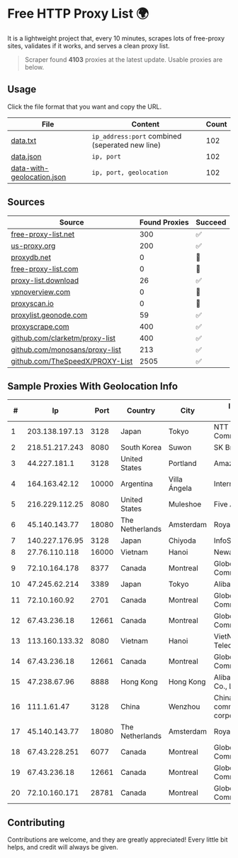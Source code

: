 
# Free HTTP Proxy List 🌍

It is a lightweight project that, every 10 minutes, scrapes lots of free-proxy sites, validates if it works, and serves a clean proxy list.


> Scraper found **4103** proxies at the latest update. Usable proxies are below.

## Usage

Click the file format that you want and copy the URL.


|File|Content|Count|
|----|-------|-----|
|[data.txt](https://raw.githubusercontent.com/themiralay/Proxy-List-World/master/data.txt)|`ip_address:port` combined (seperated new line)|102|
|[data.json](https://raw.githubusercontent.com/themiralay/Proxy-List-World/master/data.json)|`ip, port`|102|
|[data-with-geolocation.json](https://raw.githubusercontent.com/themiralay/Proxy-List-World/master/data-with-geolocation.json)|`ip, port, geolocation`|102|

## Sources

|Source|Found Proxies|Succeed|
|------|-------------|-------|
|[free-proxy-list.net](https://free-proxy-list.net)|300|✅|
|[us-proxy.org](https://www.us-proxy.org)|200|✅|
|[proxydb.net](http://proxydb.net)|0|🚫|
|[free-proxy-list.com](https://free-proxy-list.com/?page=&port=&type%5B%5D=http&type%5B%5D=https&up_time=0&search=Search)|0|🚫|
|[proxy-list.download](https://www.proxy-list.download/HTTP)|26|✅|
|[vpnoverview.com](https://vpnoverview.com/privacy/anonymous-browsing/free-proxy-servers)|0|🚫|
|[proxyscan.io](https://www.proxyscan.io)|0|🚫|
|[proxylist.geonode.com](https://proxylist.geonode.com/api/proxy-list?limit=300&page=1&sort_by=lastChecked&sort_type=desc&protocols=http,https)|59|✅|
|[proxyscrape.com](https://api.proxyscrape.com/v2/?request=displayproxies&protocol=http&timeout=10000&country=all&ssl=all&anonymity=all)|400|✅|
|[github.com/clarketm/proxy-list](https://raw.githubusercontent.com/clarketm/proxy-list/master/proxy-list-raw.txt)|400|✅|
|[github.com/monosans/proxy-list](https://raw.githubusercontent.com/monosans/proxy-list/main/proxies/http.txt)|213|✅|
|[github.com/TheSpeedX/PROXY-List](https://raw.githubusercontent.com/TheSpeedX/PROXY-List/master/http.txt)|2505|✅|


## Sample Proxies With Geolocation Info

|#|Ip|Port|Country|City|Internet Service Provider|
|-|--|----|-------|----|-------------------------|
|1|203.138.197.13|3128|Japan|Tokyo|NTT PC Communications, Inc.|
|2|218.51.217.243|8080|South Korea|Suwon|SK Broadband Co Ltd|
|3|44.227.181.1|3128|United States|Portland|Amazon.com, Inc.|
|4|164.163.42.12|10000|Argentina|Villa Ángela|Interret Villa Angela SRL|
|5|216.229.112.25|8080|United States|Muleshoe|Five Area Systems, LLC|
|6|45.140.143.77|18080|The Netherlands|Amsterdam|RoyaleHosting BV|
|7|140.227.176.95|3128|Japan|Chiyoda|InfoSphere|
|8|27.76.110.118|16000|Vietnam|Hanoi|Newass2011xDSLHCMC|
|9|72.10.164.178|8377|Canada|Montreal|GloboTech Communications|
|10|47.245.62.214|3389|Japan|Tokyo|Alibaba Cloud LLC|
|11|72.10.160.92|2701|Canada|Montreal|GloboTech Communications|
|12|67.43.236.18|12661|Canada|Montreal|GloboTech Communications|
|13|113.160.133.32|8080|Vietnam|Hanoi|VietNam Post and Telecom Corporation|
|14|67.43.236.18|12661|Canada|Montreal|GloboTech Communications|
|15|47.238.67.96|8888|Hong Kong|Hong Kong|Alibaba (US) Technology Co., Ltd.|
|16|111.1.61.47|3128|China|Wenzhou|China Mobile communications corporation|
|17|45.140.143.77|18080|The Netherlands|Amsterdam|RoyaleHosting BV|
|18|67.43.228.251|6077|Canada|Montreal|GloboTech Communications|
|19|67.43.236.18|12661|Canada|Montreal|GloboTech Communications|
|20|72.10.160.171|28781|Canada|Montreal|GloboTech Communications|



## Contributing

Contributions are welcome, and they are greatly appreciated! Every
little bit helps, and credit will always be given.

